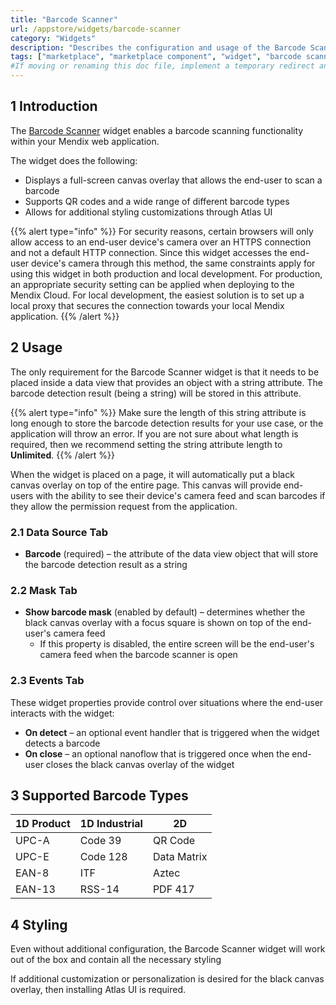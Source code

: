 ```yaml
---
title: "Barcode Scanner"
url: /appstore/widgets/barcode-scanner
category: "Widgets"
description: "Describes the configuration and usage of the Barcode Scanner widget, which is available in the Mendix Marketplace."
tags: ["marketplace", "marketplace component", "widget", "barcode scanner", "platform support"]
#If moving or renaming this doc file, implement a temporary redirect and let the respective team know they should update the URL in the product. See Mapping to Products for more details.
---
```


## 1 Introduction

The [Barcode Scanner](https://marketplace.mendix.com/link/component/117627) widget enables a barcode scanning functionality within your Mendix web application.

The widget does the following:

* Displays a full-screen canvas overlay that allows the end-user to scan a barcode
* Supports QR codes and a wide range of different barcode types
* Allows for additional styling customizations through Atlas UI

{{% alert type="info" %}}
For security reasons, certain browsers will only allow access to an end-user device's camera over an HTTPS connection and not a default HTTP connection. Since this widget accesses the end-user device's camera through this method, the same constraints apply for using this widget in both production and local development. For production, an appropriate security setting can be applied when deploying to the Mendix Cloud. For local development, the easiest solution is to set up a local proxy that secures the connection towards your local Mendix application.
{{% /alert %}}

## 2 Usage

The only requirement for the Barcode Scanner widget is that it needs to be placed inside a data view that provides an object with a string attribute. The barcode detection result (being a string) will be stored in this attribute.

{{% alert type="info" %}}
Make sure the length of this string attribute is long enough to store the barcode detection results for your use case, or the application will throw an error. If you are not sure about what length is required, then we recommend setting the string attribute length to **Unlimited**.
{{% /alert %}}

When the widget is placed on a page, it will automatically put a black canvas overlay on top of the entire page. This canvas will provide end-users with the ability to see their device's camera feed and scan barcodes if they allow the permission request from the application.

### 2.1 Data Source Tab

* **Barcode** (required) – the attribute of the data view object that will store the barcode detection result as a string

### 2.2 Mask Tab

* **Show barcode mask** (enabled by default) – determines whether the black canvas overlay with a focus square is shown on top of the end-user's camera feed
  * If this property is disabled, the entire screen will be the end-user's camera feed when the barcode scanner is open

### 2.3 Events Tab

These widget properties provide control over situations where the end-user interacts with the widget:

* **On detect** – an optional event handler that is triggered when the widget detects a barcode
* **On close** – an optional nanoflow that is triggered once when the end-user closes the black canvas overlay of the widget

## 3 Supported Barcode Types

| 1D Product | 1D Industrial       | 2D             |
| ---------- | ------------------- | -------------- |
| UPC-A      | Code 39             | QR Code        |
| UPC-E      | Code 128            | Data Matrix    |
| EAN-8      | ITF                 | Aztec          |
| EAN-13     | RSS-14              | PDF 417        |

## 4 Styling

Even without additional configuration, the Barcode Scanner widget will work out of the box and contain all the necessary styling

If additional customization or personalization is desired for the black canvas overlay, then installing Atlas UI is required.
